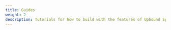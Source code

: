 ```yaml
---
title: Guides
weight: 2
description: Tutorials for how to build with the features of Upbound Spaces
---
```

